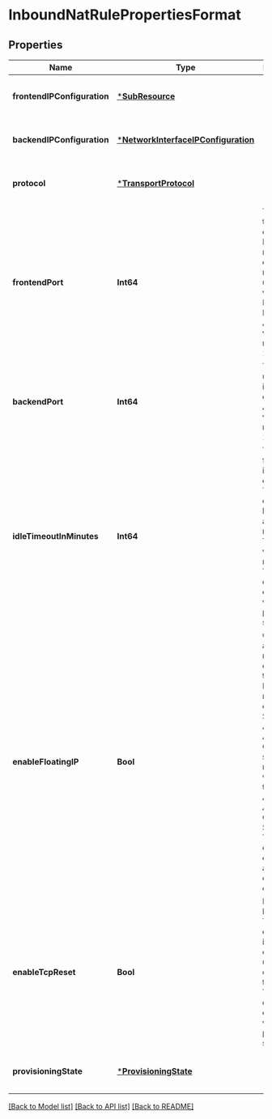 # InboundNatRulePropertiesFormat


## Properties
Name | Type | Description | Notes
------------ | ------------- | ------------- | -------------
**frontendIPConfiguration** | [***SubResource**](SubResource.md) |  | [optional] [default to nothing]
**backendIPConfiguration** | [***NetworkInterfaceIPConfiguration**](NetworkInterfaceIPConfiguration.md) |  | [optional] [default to nothing]
**protocol** | [***TransportProtocol**](TransportProtocol.md) |  | [optional] [default to nothing]
**frontendPort** | **Int64** | The port for the external endpoint. Port numbers for each rule must be unique within the Load Balancer. Acceptable values range from 1 to 65534. | [optional] [default to nothing]
**backendPort** | **Int64** | The port used for the internal endpoint. Acceptable values range from 1 to 65535. | [optional] [default to nothing]
**idleTimeoutInMinutes** | **Int64** | The timeout for the TCP idle connection. The value can be set between 4 and 30 minutes. The default value is 4 minutes. This element is only used when the protocol is set to TCP. | [optional] [default to nothing]
**enableFloatingIP** | **Bool** | Configures a virtual machine&#39;s endpoint for the floating IP capability required to configure a SQL AlwaysOn Availability Group. This setting is required when using the SQL AlwaysOn Availability Groups in SQL server. This setting can&#39;t be changed after you create the endpoint. | [optional] [default to nothing]
**enableTcpReset** | **Bool** | Receive bidirectional TCP Reset on TCP flow idle timeout or unexpected connection termination. This element is only used when the protocol is set to TCP. | [optional] [default to nothing]
**provisioningState** | [***ProvisioningState**](ProvisioningState.md) |  | [optional] [default to nothing]


[[Back to Model list]](../README.md#models) [[Back to API list]](../README.md#api-endpoints) [[Back to README]](../README.md)


